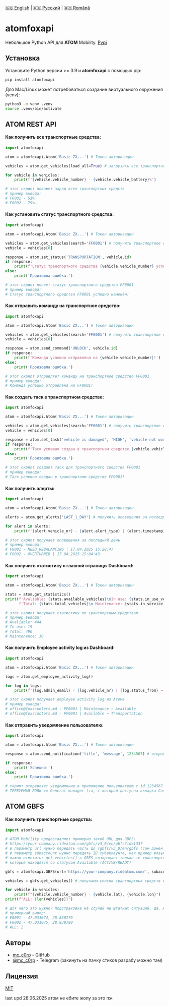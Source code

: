 [🇬🇧 English](./README.md) | [🇷🇺 Русский](./README_ru.md) | [🇷🇴 Română](./README_ro.md)

# atomfoxapi

Небольшое Python API для **ATOM** Mobility.
[Pypi](https://pypi.org/project/atomfoxapi/)

## Установка

Установите Python версии >= 3.9 и **atomfoxapi** с помощью pip:

```bash
pip install atomfoxapi
```

Для Mac/Linux может потребоваться создание виртуального окружения (venv):

```bash
python3 -m venv .venv
source .venv/bin/activate
```

## ATOM REST API

#### Как получить **все транспортные средства**:
```python
import atomfoxapi

atom = atomfoxapi.Atom('Basic ZX...') # Токен авторизации

vehicles = atom.get_vehicles(load_all=True) # загрузить все транспортные средства (или load_all=False для первых 100)

for vehicle in vehicles:
    print(f'{vehicle.vehicle_number} - {vehicle.vehicle_battery}%')

# этот скрипт покажет заряд всех транспортных средств
# пример вывода:
# F0001 - 51%
# F0002 - 79%...
```

#### Как **установить статус** транспортного средства:
```python
import atomfoxapi

atom = atomfoxapi.Atom('Basic ZX...') # Токен авторизации

vehicles = atom.get_vehicles(search='FF0001') # получить транспортное средство FF0001 (возвращает List[])
vehicle = vehicles[0]

response = atom.set_status('TRANSPORTATION', vehicle.id)
if response:
    print(f'Статус транспортного средства {vehicle.vehicle_number} успешно изменён!')
else:
    print('Произошла ошибка.')

# этот скрипт меняет статус транспортного средства FF0001
# пример вывода:
# Статус транспортного средства FF0001 успешно изменён!
```

#### Как **отправить команду** на транспортное средство:
```python
import atomfoxapi

atom = atomfoxapi.Atom('Basic ZX...') # Токен авторизации

vehicles = atom.get_vehicles(search='FF0001') # получить транспортное средство FF0001 | возвращает List[]
vehicle = vehicles[0]

response = atom.send_command('UNLOCK', vehicle.id)
if response:
    print(f'Команда успешно отправлена на {vehicle.vehicle_number}!')
else:
    print('Произошла ошибка.')

# этот скрипт отправляет команду на транспортное средство FF0001
# пример вывода:
# Команда успешно отправлена на FF0001!
```

#### Как **создать таск** в транспортном средстве:
```python
import atomfoxapi

atom = atomfoxapi.Atom('Basic ZX...') # Токен авторизации

vehicles = atom.get_vehicles(search='FF0001') # получить транспортное средство FF0001 | возвращает List[]
vehicle = vehicles[0]

response = atom.set_task('vehicle is damaged', 'HIGH', 'vehicle not working', vehicle.id)
if response:
    print(f'Таск успешно создан в транспортном средстве {vehicle.vehicle_number}!')
else:
    print('Произошла ошибка.')

# этот скрипт создаёт таск для транспортного средства FF0001
# пример вывода:
# Таск успешно создан в транспортном средстве FF0001!
```

#### Как **получить алерты**:
```python
import atomfoxapi

atom = atomfoxapi.Atom('Basic ZX...') # Токен авторизации

alerts = atom.get_alerts('LAST_1_DAY') # получить оповещения за последний день | возвращает List[]

for alert in alerts:
    print(f'{alert.vehicle_nr} - {alert.alert_type} | {alert.timestamp}')

# этот скрипт получает оповещения за последний день
# пример вывода:
# F0001 - NEED_REBALANCING | 17.04.2025 15:28:47
# F0002 - OVERTURNED | 17.04.2025 15:04:43
```

#### Как **получить статистику** с главной страницы Dashboard:
```python
import atomfoxapi

atom = atomfoxapi.Atom('Basic ZX...') # Токен авторизации

stats = atom.get_statistics()
print(f'Avaliable: {stats.available_vehicles}\nIn use: {stats.in_use_vehicles}\n',
      f'Total: {stats.total_vehicles}\n Maintenance: {stats.in_service_vehicles}\n')

# этот скрипт получает статистику по транспортным средствам
# пример вывода:
# Avaliable: 444
# In use: 19
# Total: 490
# Maintenance: 30
```

#### Как **получить Employee activity log** из Dashboard:
```python
import atomfoxapi

atom = atomfoxapi.Atom('Basic ZX...') # Токен авторизации

logs = atom.get_employee_activity_log()

for log in logs:
    print(f'{log.admin_email} - {log.vehicle_nr} | {log.status_from} → {log.status_to}')

# этот скрипт получает employee activity log из Атома
# пример вывода:
# office@foxscooters.md - FF0001 | Maintenance → Available
# office@foxscooters.md - FF0001 | Available → Transportation
```

#### Как **отправить уведомление** пользователю:
```python
import atomfoxapi

atom = atomfoxapi.Atom('Basic ZX...') # Токен авторизации

response = atom.send_notification('title', 'message', 1234567) # отправляем уведомление

if response:
    print('Успешно!')
else:
    print('Произошла ошибка.')

# скрипт отправляет уведомление в приложение пользователю с id 1234567
# ТРЕБУЕМАЯ РОЛЬ >= General manager (та, с которой доступна вкладка Customers)
```

## ATOM GBFS

#### Как **получить транспортные средства**:
```python
import atomfoxapi

# ATOM Mobility предоставляет примерно такой URL для GBFS:
# https://your-company.rideatom.com/gbfs/v3_0/en/gbfs?id=1337
# в параметр url нужно передать часть до /gbfs/v3_0/en/gbfs (сам домен нужно оставить, https://your-company.rideatom.com/)
# в параметр subaccount нужно передать ID субаккаунта, как пример возьмем ?id=1337, убираем ?id= -> 1337
# важно отметить: get_vehicles() в GBFS возвращает только те транспортные средства, 
# которые находятся со статусом Available (ACTIVE/READY)

gbfs = atomfoxapi.GBFS(url='https://your-company.rideatom.com/', subaccount=1337) # авторизируемся в GBFS (замените на ваш URL и ID субаккаунта)

vehicles = gbfs.get_vehicles() # получаем список транспортных средств из GBFS (list)

for vehicle in vehicles:
    print(f"{vehicle.vehicle_number} - {vehicle.lat}, {vehicle.lon}")
print(f"ALL: {len(vehicles)}")

# для чего это нужно? подстраховка на случай не штатных ситуаций. да, меньше данных, но хоть что то.
# примерный вывод:
# F0001 - 47.031074, 28.838779
# F0002 - 47.031075, 28.838780
# ALL: 2
```

## Авторы

- [mc_c0rp](https://www.github.com/mc-c0rp) - GitHub
- [@mc_c0rp](https://t.me/mc_c0rp) - Telegram (закинуть на пачку стиков разрабу можно там)

## Лицензия

[MIT](https://choosealicense.com/licenses/mit/)

last upd 28.06.2025
атом не ебите жопу за это пж
